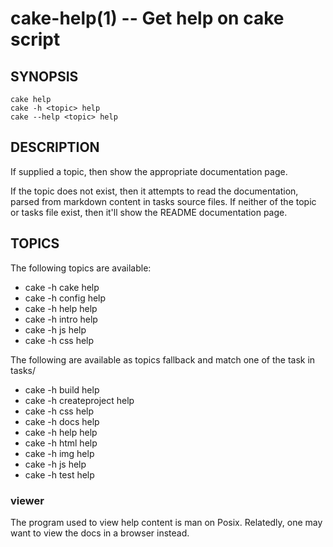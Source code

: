 cake-help(1) -- Get help on cake script
=======================================

## SYNOPSIS

    cake help
    cake -h <topic> help
    cake --help <topic> help

## DESCRIPTION

If supplied a topic, then show the appropriate documentation page.

If the topic does not exist, then it attempts to read the documentation, parsed
from markdown content in tasks source files. If neither of the topic or tasks file
exist, then it'll show the README documentation page.

## TOPICS

The following topics are available: 

* cake -h cake help
* cake -h config help
* cake -h help help
* cake -h intro help 
* cake -h js help
* cake -h css help

The following are available as topics fallback and match one of the task in tasks/
 
* cake -h build help
* cake -h createproject help
* cake -h css help
* cake -h docs help
* cake -h help help
* cake -h html help
* cake -h img help
* cake -h js help
* cake -h test help

### viewer

The program used to view help content is man on Posix. Relatedly, one may want to view the
docs in a browser instead.

